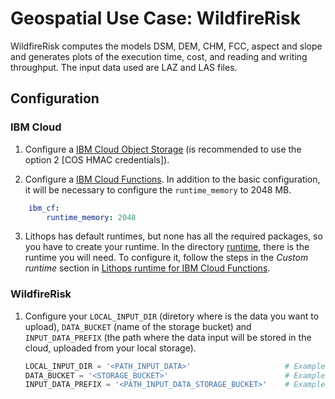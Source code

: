 # Geospatial Use Case: WildfireRisk
WildfireRisk computes the models DSM, DEM, CHM, FCC, aspect and slope and generates plots of the execution time, cost, and reading and writing throughput. The input data used are LAZ and LAS files.

## Configuration
### IBM Cloud
1. Configure a [IBM Cloud Object Storage](https://github.com/lithops-cloud/lithops/blob/master/docs/source/storage_config/ibm_cos.md) (is recommended to use the option 2 [COS HMAC credentials]).

2. Configure a [IBM Cloud Functions](https://github.com/lithops-cloud/lithops/blob/master/docs/source/compute_config/ibm_cf.md). In addition to the basic configuration, it will be necessary to configure the `runtime_memory` to 2048 MB. 

  ```yaml
      ibm_cf:
          runtime_memory: 2048
   ```
   
3. Lithops has default runtimes, but none has all the required packages, so you have to create your runtime. In the directory [runtime](https://github.com/Sararl27/GeoSpatial_WildfireRisk/tree/main/runtime), there is the runtime you will need. To configure it, follow the steps in the *Custom runtime* section in [Lithops runtime for IBM Cloud Functions](https://github.com/lithops-cloud/lithops/blob/master/docs/source/compute_config/ibm_cf.md).

### WildfireRisk 
1. Configure your `LOCAL_INPUT_DIR` (diretory where is the data you want to upload), `DATA_BUCKET` (name of the storage bucket) and `INPUT_DATA_PREFIX` (the path where the data input will be stored in the cloud, uploaded from your local storage).

    ```python
    LOCAL_INPUT_DIR = '<PATH_INPUT_DATA>'                     # Example: 'data_example/'
    DATA_BUCKET = '<STORAGE_BUCKET>'                          # Example: 'objects-geospatial-wildfirerisk-test'
    INPUT_DATA_PREFIX = '<PATH_INPUT_DATA_STORAGE_BUCKET>'    # Example: 'data-example/'
    ```

